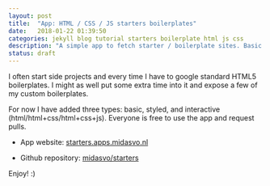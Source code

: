 ```yaml
---
layout: post
title:  "App: HTML / CSS / JS starters boilerplates"
date:   2018-01-22 01:39:50
categories: jekyll blog tutorial starters boilerplate html js css
description: "A simple app to fetch starter / boilerplate sites. Basic HTML5, styled, and interactive."
status: draft
---
```


I often start side projects and every time I have to google standard HTML5 boilerplates. I might as well put some extra time into it and expose a few of my custom boilerplates.

For now I have added three types: basic, styled, and interactive (html/html+css/html+css+js). Everyone is free to use the app and request pulls.

- App website: [starters.apps.midasvo.nl](https://starters.apps.midasvo.nl)

- Github repository: [midasvo/starters](https://github.com/midasvo/starters)

Enjoy! :)
